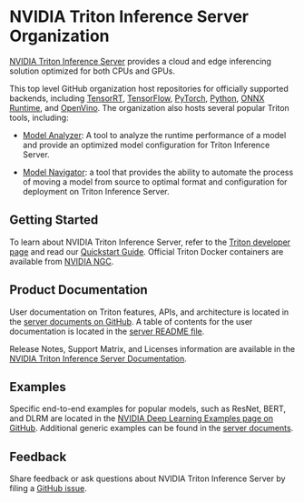 # NVIDIA Triton Inference Server Organization
[NVIDIA Triton Inference Server](https://github.com/triton-inference-server/server)
provides a cloud and edge inferencing solution optimized for both CPUs and GPUs.

This top level GitHub organization host repositories for officially supported 
backends, including [TensorRT](https://github.com/triton-inference-server/tensorrt_backend), [TensorFlow](https://github.com/triton-inference-server/tensorflow_backend), 
[PyTorch](https://github.com/triton-inference-server/pytorch_backend), 
[Python](https://github.com/triton-inference-server/python_backend), 
[ONNX Runtime](https://github.com/triton-inference-server/onnxruntime_backend), 
and [OpenVino](https://github.com/triton-inference-server/openvino_backend). The
organization also hosts several popular Triton tools, including:

* [Model Analyzer](https://github.com/triton-inference-server/model_analyzer):
A tool to analyze the runtime performance of a model and provide an optimized 
model configuration for Triton Inference Server.

* [Model Navigator](https://github.com/triton-inference-server/model_navigator):
a tool that provides the ability to automate the process of moving a model from source to optimal format and configuration for deployment on Triton Inference Server.

## Getting Started
To learn about NVIDIA Triton Inference Server, refer to the 
[Triton developer page](https://developer.nvidia.com/nvidia-triton-inference-server) 
and read our [Quickstart Guide](https://github.com/triton-inference-server/server/blob/main/docs/quickstart.md). Official 
Triton Docker containers are available from [NVIDIA NGC](https://catalog.ngc.nvidia.com/orgs/nvidia/containers/tritonserver).

## Product Documentation
User documentation on Triton features, APIs, and architecture is located in the [server
documents on GitHub](https://github.com/triton-inference-server/server/tree/main/docs).
A table of contents for the user documentation is located in the [server README file](https://github.com/triton-inference-server/server#documentation).

Release Notes, Support Matrix, and Licenses information are available in the 
[NVIDIA Triton Inference Server Documentation](https://docs.nvidia.com/deeplearning/triton-inference-server/index.html).

## Examples
Specific end-to-end examples for popular models, such as ResNet, BERT, and DLRM 
are located in the [NVIDIA Deep Learning Examples page on GitHub](https://github.com/NVIDIA/DeepLearningExamples). Additional generic examples can be found in the 
[server documents](https://github.com/triton-inference-server/server/tree/main/docs/examples).

## Feedback
Share feedback or ask questions about NVIDIA Triton Inference Server by filing a 
[GitHub issue](https://github.com/triton-inference-server/server/issues).
